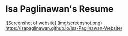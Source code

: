 # Isa Paglinawan's Resume
![Screenshot of website] (img/screenshot.png)
https://isapaglinawan.github.io/Isa-Paglinawan-Website/

